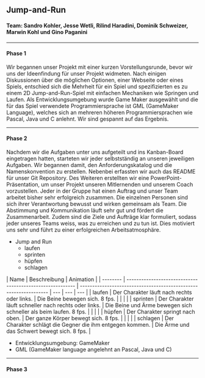 ## Jump-and-Run

#### Team: Sandro Kohler, Jesse Wetli, Rilind Haradini, Dominik Schweizer, Marwin Kohl und Gino Paganini

---

#### Phase 1

Wir begannen unser Projekt mit einer kurzen Vorstellungsrunde, bevor wir uns der Ideenfindung für unser Projekt widmeten. Nach einigen Diskussionen über die möglichen Optionen, einer Webseite oder eines Spiels, entschied sich die Mehrheit für ein Spiel und spezifizierten es zu einem 2D Jump-and-Run-Spiel mit einfachen Mechaniken wie Springen und Laufen. Als Entwicklungsumgebung wurde Game Maker ausgewählt und die für das Spiel verwendete Programmiersprache ist GML (GameMaker Language), welches sich an mehreren höheren Programmiersprachen wie Pascal, Java und C anlehnt. Wir sind gespannt auf das Ergebnis.

---

#### Phase 2

Nachdem wir die Aufgaben unter uns aufgeteilt und ins Kanban-Board eingetragen hatten, starteten wir jeder selbstständig an unseren jeweiligen Aufgaben. Wir begannen damit, den Anforderungskatalog und die Namenskonvention zu erstellen. Nebenbei erfassten wir auch das README für unser Git Repository. Des Weiteren erstellten wir eine PowerPoint-Präsentation, um unser Projekt unseren Mitlernenden und unserem Coach vorzustellen. Jeder in der Gruppe hat einen Auftrag und unser Team arbeitet bisher sehr erfolgreich zusammen. Die einzelnen Personen sind sich ihrer Verantwortung bewusst und wirken gemeinsam als Team. Die Abstimmung und Kommunikation läuft sehr gut und fördert die Zusammenarbeit. Zudem sind die Ziele und Aufträge klar formuliert, sodass jeder unseres Teams weiss, was zu erreichen und zu tun ist. Dies motiviert uns sehr und führt zu einer erfolgreichen Arbeitsatmosphäre.

-   Jump and Run
    -   laufen
    -   sprinten
    -   hüpfen
    -   schlagen

| Name     | Beschreibung                                              | Animation                                                         |
| -------- | --------------------------------------------------------- | ----------------------------------------------------------------- | --- | --- | --- |
| laufen   | Der Charakter läuft nach rechts oder links.               | Die Beine bewegen sich. 8 fps.                                    |     |     |     |
| sprinten | Der Charakter läuft schneller nach rechts oder links.     | Die Beine und Ärme bewegen sich schneller als beim laufen. 8 fps. |     |     |     |
| hüpfen   | Der Charakter springt nach oben.                          | Der ganze Körper bewegt sich. 8 fps.                              |     |     |     |
| schlagen | Der Charakter schlägt die Gegner die ihm entgegen kommen. | Die Ärme und das Schwert bewegt sich. 8 fps.                      |

-   Entwicklungsumgebung: GameMaker
-   GML (GameMaker language angelehnt an Pascal, Java und C)

---

#### Phase 3
